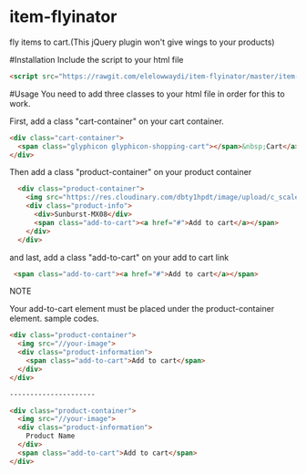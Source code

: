 # item-flyinator
fly items to cart.(This jQuery plugin won't give wings to your products)

#Installation
Include the script to your html file
```html
<script src="https://rawgit.com/elelowwaydi/item-flyinator/master/item-flyinator.js"></script>
```
#Usage
You need to add three classes to your html file in order for this to work.

First, add a class "cart-container" on your cart container.
  ```html
  <div class="cart-container">
    <span class="glyphicon glyphicon-shopping-cart"></span>&nbsp;Cart</a>
  </div>
  ```

Then add a class "product-container" on your product container 
  ```html
    <div class="product-container">
      <img src="https://res.cloudinary.com/dbty1hpdt/image/upload/c_scale,h_195,w_195/v1456668562/Music Store/Sunburst-MX08.jpg">
      <div class="product-info">
        <div>Sunburst-MX08</div>
        <span class="add-to-cart"><a href="#">Add to cart</a></span>
      </div>
    </div>
  ```
  
  and last, add a class "add-to-cart" on your add to cart link
   ```html
    <span class="add-to-cart"><a href="#">Add to cart</a></span>
   ```
   
   NOTE
   
   Your add-to-cart element must be placed under the product-container element.
   sample codes.
  ```html
  <div class="product-container">
    <img src="//your-image">
    <div class="product-information">
      <span class="add-to-cart">Add to cart</span>
    </div>
  </div>
  
  ---------------------
  
  <div class="product-container">
    <img src="//your-image">
    <div class="product-information">
      Product Name
    </div>
    <span class="add-to-cart">Add to cart</span>
  </div>
  ```
